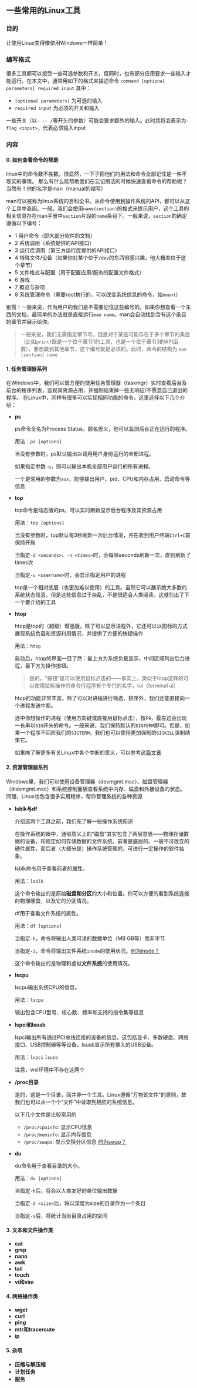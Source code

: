 ## 一些常用的Linux工具

### 目的
让使用Linux变得像使用Windows一样简单！

### 编写格式
很多工具都可以接受一些可选参数和开关。但同时，也有部分应用要求一些输入才能运行。在本文中，通常用如下的格式来描述命令
`command [optional parameters] required input`
其中：
- `[optional parameters]` 为可选的输入
- `required input` 为必须的开关和输入

一些开关（以`- -- /`等开头的参数）可能会要求额外的输入。此时其将会表示为`-flag <input>`，代表必须输入input


### 内容

#### 0. 如何查看命令的帮助

linux中的命令数不胜数。很显然，一下子把他们的用法和命令全部记住是一件不现实的事情。
那么有什么能帮助我们在忘记用法的时候快速查看命令的帮助呢？当然有！他的名字是man（manual的缩写）

man可以被称为linux系统的百科全书。从命令使用到操作系统的API，都可以从这个工具中查阅。一般，我们会使用`name(section)`的格式来提示用户，这个工具的相关信息存在man手册中`section`片段的`name`条目下。一般来说，`section`的确定遵循以下编号：

- 1 用户命令（即大部分软件的文档）
- 2 系统调用（系统提供的API接口）
- 3 运行库调用（第三方运行库提供的API接口）
- 4 特殊文件/设备（如果你对某个位于`/dev`的东西很感兴趣，他大概率位于这个章节）
- 5 文件格式与配置（用于配置应用/服务的配置文件格式）
- 6 游戏
- 7 概览与杂项
- 8 系统管理命令（需要root执行的，可以改变系统信息的命令，如`mount`）

别慌！一般来说，作为用户的我们是不需要记住这些编号的。如果你想查看一个东西的文档，最简单的办法就是直接运行`man name`。man会自动找到含有这个条目的章节并展示给你。

> 一般来说，我们无需指定章节号。但是对于某些可能存在于多个章节的条目（比如`printf`既是一个位于章节1的工具，也是一个位于章节3的API函数），要想跳到其他章节，这个编号就是必须的。此时，命令的结构为 `man [section] name`

#### 1. 任务管理器系列
在Windows中，我们可以很方便的使用任务管理器（taskmgr）实时查看后台及前台的程序列表，监视其资源占用，并强制结束掉一些无响应/不愿意自己退出的程序。
在Linux中，同样有很多可以实现相同功能的命令，这里选择以下几个介绍：

- **ps**

  ps命令全名为Process Status。顾名思义，他可以监测后台正在运行的程序。

  用法：`ps [options]`

  当没有参数时，ps默认输出以调用用户身份运行的全部进程。

  如果指定参数`-e`，则可以输出本机全部用户运行的所有进程。

  一个更常用的参数为`aux`，能够输出用户、pid、CPU和内存占用、启动命令等信息

- **top**

  top命令是动态版的ps。可以实时刷新显示后台程序及其资源占用

  用法：`top [options]`

  当没有参数时，top默认每3秒刷新一次后台情况，并在收到用户终端`Ctrl+C`前保持开启

  当指定`-d <seconds>`、`-n <times>`时，会每隔seconds刷新一次，直到刷新了times次

  当指定`-u <username>`时，会显示指定用户的进程
  
  top是一个相对底层（也更加难以使用）的工具。虽然它可以展示绝大多数的系统状态信息，但是这些信息过于杂乱，不是很适合人类阅读。这就引出了下一个要介绍的工具

- **htop**

  htop是top的（超级）增强版。除了可以显示进程外，它还可以以图标的方式展现系统负载和资源利用情况，并提供了方便的快捷操作

  用法：`htop`

  启动后，htop的界面一目了然：最上方为系统负载显示，中间区域列出后台进程，最下方为操作按钮。

  > 是的，“按钮”是可以使用鼠标点击的——事实上，类似于htop这样的可以使用鼠标操作的命令行程序有个专门的名字，tui（terminal ui）

  htop的功能非常丰富。除了可以对进程进行筛选、排序外，我们还能直接向一个进程发送中断。
  
  选中你想操作的进程（使用方向键或直接用鼠标点击），按`F9`，最左边会出现一长串以`SIG`开头的命令。一般来说，我们保持默认的`SIGTERM`即可。但是，如果一个程序不回应我们的`SIGTERM`，我们也可以使用更加强制的`SIGKILL`强制结束它。
  
  如果向了解更多有关Linux中各个中断的意义，可以参考[这篇文章](https://prateeksrivastav598.medium.com/understanding-linux-signals-a-comprehensive-guide-339ecc2d16d4)

#### 2. 资源管理器系列
Windows里，我们可以使用设备管理器（devmgmt.msc）、磁盘管理器（diskmgmt.msc）和系统控制面板查看系统中内存、磁盘和外接设备的状态。
同理，Linux也包含很多实用程序，帮你管理系统的各种资源

- **lsblk与df**

  介绍这两个工具之前，我们先了解一些操作系统知识

  在操作系统的眼中，通俗意义上的“磁盘”其实包含了两层意思——物理存储数据的设备，和规定如何存储数据的文件系统。前者是底层的、一般不可改变的硬件属性，而后者（大部分是）操作系统管理的，可进行一定操作的软件抽象。

  lsblk命令用于查看前者的属性。

  用法：`lsblk`

  这个命令输出的是原始**磁盘和分区**的大小和位置。你可以方便的看到系统连接的物理硬盘，以及它的分区情况。

  df用于查看文件系统的属性。

  用法：`df [options]`

  当指定`-h`，命令将输出人类可读的数据单位（MB GB等）而非字节

  当指定`-i`，命令将输出文件系统`inode`的使用状况。[何为inode？](https://www.redhat.com/en/blog/inodes-linux-filesystem)

  这个命令输出的是物理和虚拟**文件系统**的使用情况。

- **lscpu**

  lscpu输出系统CPU的信息。

  用法：`lscpu`

  输出包含CPU型号、核心数、频率和支持的指令集等信息

- **lspci和lsusb**

  lspci输出所有通过PCI总线连接的设备的信息。这包括显卡、多数硬盘、网络接口、USB控制器等等设备。lsusb显示所有插入的USB设备。

  用法：`lspci` `lsusb`

  注意，wsl环境中不存在这两个

- **/proc目录**

  是的，这是一个目录，而并非一个工具。Linux遵循“万物皆文件”的原则，故我们也可以从一个个“文件”中读取到相应的系统信息。

  以下几个文件是比较常用的

  - `/proc/cpuinfo`: 显示CPU信息
  - `/proc/meminfo`: 显示内存信息
  - `/proc/swaps`: 显示交换分区信息 [何为swap？](https://docs.redhat.com/en/documentation/red_hat_enterprise_linux/7/html/storage_administration_guide/ch-swapspace#ch-swapspace)

- **du**

  du命令用于查看目录的大小。

  用法：`du [options]`

  当指定`-h`后，将会以人类友好的单位输出数据

  当指定`-d <size>`后，将以深度为size的目录作为一个条目

  当指定`-s`后，将统计当前目录占用的空间


#### 3. 文本和文件操作类

- **cat**
- **grep**
- **nano**
- **awk**
- **tail**
- **touch**
- **vi和vim**

#### 4. 网络操作类

- **wget**
- **curl**
- **ping**
- **mtr和traceroute**
- **ip**

#### 5. 杂项

- **压缩与解压缩**
- **计划任务**
- **服务**
